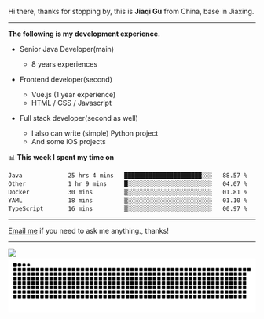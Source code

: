 Hi there, thanks for stopping by, this is **Jiaqi Gu** from China, base in Jiaxing.

---

**The following is my development experience.**

- Senior Java Developer(main)
  - 8 years experiences

- Frontend developer(second)
  - Vue.js (1 year experience)
  - HTML / CSS / Javascript
  
- Full stack developer(second as well)
  - I also can write (simple) Python project
  - And some iOS projects

📊 **This week I spent my time on**
<!--START_SECTION:waka-->

```txt
Java             25 hrs 4 mins   ██████████████████████░░░   88.57 %
Other            1 hr 9 mins     █░░░░░░░░░░░░░░░░░░░░░░░░   04.07 %
Docker           30 mins         ▒░░░░░░░░░░░░░░░░░░░░░░░░   01.81 %
YAML             18 mins         ▒░░░░░░░░░░░░░░░░░░░░░░░░   01.10 %
TypeScript       16 mins         ▒░░░░░░░░░░░░░░░░░░░░░░░░   00.97 %
```

<!--END_SECTION:waka-->

---

[Email me](mailto:htk2klwgr@mozmail.com?subject=Hiring_from_GitHub) if you need to ask me anything., thanks!

---

![]( https://visitor-badge.glitch.me/badge?page_id=githubgujiaqi)
![]( https://github.com/droid-Q/droid-Q/raw/output/github-contribution-grid-snake.svg#gh-dark-mode-only)
